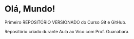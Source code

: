 # Olá, Mundo!
 Primeiro REPOSITÓRIO VERSIONADO do Curso Git e GitHub.
 
 Repositório criado durante Aula ao Vico com Prof. Guanabara.
